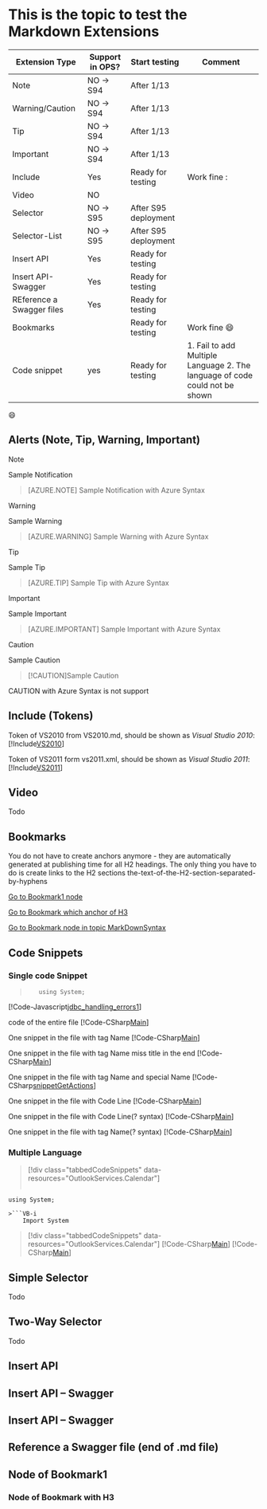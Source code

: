 # This is the topic to test the Markdown Extensions

Extension Type | Support in OPS? | Start testing   | Comment
---------------|-----------------|-----------------|--------
Note           |NO -> S94        |After 1/13       |   
Warning/Caution|NO -> S94        |After 1/13       |   
Tip            |NO -> S94        |After 1/13       |   
Important      |NO -> S94        |After 1/13       |   
Include        |Yes              |Ready for testing|Work fine :
Video          |NO               |                 |   
Selector       |NO -> S95        |After S95 deployment|   
Selector-List  |NO -> S95        |After S95 deployment|
Insert API     |Yes              |Ready for testing|  
Insert API-Swagger|Yes              |Ready for testing|  
REference a Swagger files|Yes| Ready for testing|
Bookmarks|  | Ready for testing| Work fine :smile:
Code snippet|yes|Ready for testing|1. Fail to add Multiple Language 2. The language of code could not be shown

:smile:
## Alerts (Note, Tip, Warning, Important)
> [!NOTE] 
Sample Notification


> [AZURE.NOTE] 
Sample Notification with Azure Syntax


> [!WARNING] 
Sample Warning


> [AZURE.WARNING] 
Sample Warning with Azure Syntax


>[!TIP] 
Sample Tip


>[AZURE.TIP] 
Sample Tip with Azure Syntax


>[!IMPORTANT] 
Sample Important


>[AZURE.IMPORTANT] 
Sample Important with Azure Syntax


>[!CAUTION] 
Sample Caution

>[!CAUTION]Sample Caution

CAUTION with  Azure Syntax is not support

## Include (Tokens)
Token of VS2010 from VS2010.md, should be shown as *Visual Studio 2010*: [!Include[VS2010](Tokens\VS2010.md)]

Token of VS2011 form vs2011.xml, should be shown as *Visual Studio 2011*: [!Include[VS2011](Tokens\VS2011.XML)]

## Video
Todo
## Bookmarks
You do not have to create anchors anymore - they are automatically generated at publishing time for all H2 headings. The only thing you have to do is create links to the H2 sections
the-text-of-the-H2-section-separated-by-hyphens

[Go to Bookmark1 node](#Node-of-Bookmark1)

[Go to Bookmark which anchor of H3 ](#Node-of-Bookmark-with-H3)

[Go to Bookmark node in topic MarkDownSyntax](MarkDownSyntax.md#BookMark-Node-End2)


## Code Snippets
### Single code Snippet

>```cs-i
>    using System;
>```

[!Code-Javascript[jdbc_handling_errors1](CodeSnippet\jdbc_handling_errors1\VB\jdbc_handling_errors1.vb)]

code of the entire file
[!Code-CSharp[Main](CodeSnippet\TestCode\CSharp\Test.cs)]

One snippet in the file with tag Name
[!Code-CSharp[Main](CodeSnippet\TestCode\CSharp\Test.cs#snippetGetActions "snippetGetActions")]

One snippet in the file with tag Name miss title in the end
[!Code-CSharp[Main](CodeSnippet\TestCode\CSharp\Test.cs#snippetGetActions)]

One snippet in the file with tag Name and special Name
[!Code-CSharp[snippetGetActions](CodeSnippet\TestCode\CSharp\Test.cs#snippetGetActions)]

One snippet in the file with Code Line
[!Code-CSharp[Main](CodeSnippet\TestCode\CSharp\Test.cs#L82-L92 "snippetGetActions")]

One snippet in the file with Code Line(? syntax)
[!Code-CSharp[Main](CodeSnippet\TestCode\CSharp\Test.cs?start=82&end=92)]

One snippet in the file with tag Name(? syntax)
[!Code-CSharp[Main](CodeSnippet\TestCode\CSharp\Test.cs?name=snippetGetActions "snippetGetActions")]

### Multiple Language
> [!div class="tabbedCodeSnippets" data-resources="OutlookServices.Calendar"]
>```cs-i
    using System;
```
>```VB-i
    Import System
```

> [!div class="tabbedCodeSnippets" data-resources="OutlookServices.Calendar"]
[!Code-CSharp[Main](CodeSnippet\TestCode\CSharp\Test.cs?name=snippetGetActions "snippetGetActions")]
[!Code-CSharp[Main](CodeSnippet\TestCode\CSharp\Test.cs?name=snippetGetActions "snippetGetActions")]

## Simple Selector
Todo
## Two-Way Selector
Todo
## Insert API


## Insert API – Swagger


## Insert API – Swagger


## Reference a Swagger file (end of .md file)


## Node of Bookmark1 
### Node of Bookmark with H3
